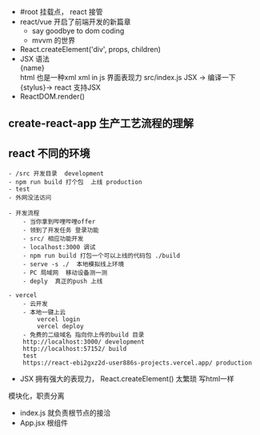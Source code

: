 - #root 挂载点， react 接管
- react/vue 开启了前端开发的新篇章
    - say goodbye to dom coding
    - mvvm 的世界
- React.createElement('div', props, children)
- JSX 语法 <div>{name}</div>html 也是一种xml xml in js 界面表现力
    src/index.js JSX -> 编译一下{stylus}-> react 支持JSX 
- ReactDOM.render()

## create-react-app 生产工艺流程的理解

## react 不同的环境
    - /src 开发目录  development
    - npm run build 打个包  上线 production
    - test 
    - 外网没法访问

    - 开发流程
        - 当你拿到哔哩哔哩offer
        - 领到了开发任务 登录功能
        - src/ 相应功能开发
        - localhost:3000 调试
        - npm run build 打包一个可以上线的代码包 ./build
        - serve -s ./  本地模拟线上环境
        - PC 局域网  移动设备测一测
        - deply  真正的push 上线

    - vercel
        - 云开发
        - 本地一键上云
            vercel login
            vercel deploy
        - 免费的二级域名 指向你上传的build 目录
        http://localhost:3000/ development
        http://localhost:57152/ build
        test 
        https://react-ebi2gxz2d-user886s-projects.vercel.app/ production

- JSX 拥有强大的表现力，
    React.createElement()  太繁琐
    写html一样 
    
模块化，职责分离
- index.js 就负责根节点的接洽
- App.jsx 根组件 
